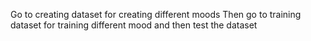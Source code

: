 Go to creating dataset for creating different moods
Then go to training dataset for training different mood and then test the dataset
